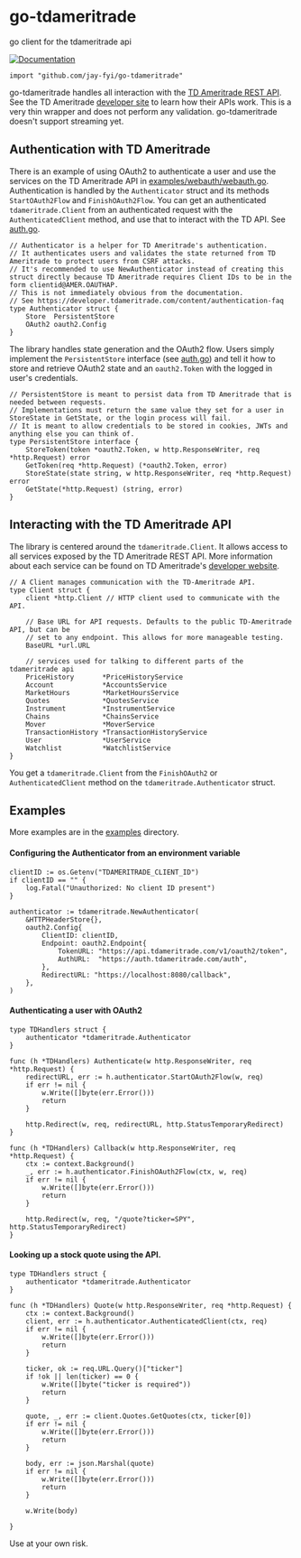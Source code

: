 # go-tdameritrade
go client for the tdameritrade api

[![Documentation](https://godoc.org/github.com/jay-fyi/go-tdameritrade?status.svg)](https://godoc.org/github.com/jay-fyi/go-tdameritrade)


```import "github.com/jay-fyi/go-tdameritrade"```

go-tdameritrade handles all interaction with the [TD Ameritrade REST API](https://developer.tdameritrade.com/apis).
See the TD Ameritrade [developer site](https://developer.tdameritrade.com/) to learn how their APIs work.
This is a very thin wrapper and does not perform any validation.
go-tdameritrade doesn't support streaming yet.


## Authentication with TD Ameritrade
There is an example of using OAuth2 to authenticate a user and use the services on the TD Ameritrade API in [examples/webauth/webauth.go](https://github.com/jay-fyi/go-tdameritrade/blob/master/examples/webauth/webauth.go).
Authentication is handled by the ```Authenticator``` struct and its methods ```StartOAuth2Flow``` and ```FinishOAuth2Flow```.
You can get an authenticated ```tdameritrade.Client``` from an authenticated request with the ```AuthenticatedClient``` method, and use that to interact with the TD API.
See [auth.go](https://github.com/jay-fyi/go-tdameritrade/blob/master/auth.go).

```
// Authenticator is a helper for TD Ameritrade's authentication.
// It authenticates users and validates the state returned from TD Ameritrade to protect users from CSRF attacks.
// It's recommended to use NewAuthenticator instead of creating this struct directly because TD Ameritrade requires Client IDs to be in the form clientid@AMER.OAUTHAP.
// This is not immediately obvious from the documentation.
// See https://developer.tdameritrade.com/content/authentication-faq
type Authenticator struct {
	Store  PersistentStore
	OAuth2 oauth2.Config
}
```

The library handles state generation and the OAuth2 flow.
Users simply implement the ```PersistentStore``` interface (see [auth.go](https://github.com/jay-fyi/go-tdameritrade/blob/master/auth.go)) and tell it how to store and retrieve OAuth2 state and an ```oauth2.Token``` with the logged in user's credentials.

```
// PersistentStore is meant to persist data from TD Ameritrade that is needed between requests.
// Implementations must return the same value they set for a user in StoreState in GetState, or the login process will fail.
// It is meant to allow credentials to be stored in cookies, JWTs and anything else you can think of.
type PersistentStore interface {
	StoreToken(token *oauth2.Token, w http.ResponseWriter, req *http.Request) error
	GetToken(req *http.Request) (*oauth2.Token, error)
	StoreState(state string, w http.ResponseWriter, req *http.Request) error
	GetState(*http.Request) (string, error)
}
```

## Interacting with the TD Ameritrade API
The library is centered around the ```tdameritrade.Client```.
It allows access to all services exposed by the TD Ameritrade REST API.
More information about each service can be found on TD Ameritrade's [developer website](https://developer.tdameritrade.com/apis).

```
// A Client manages communication with the TD-Ameritrade API.
type Client struct {
	client *http.Client // HTTP client used to communicate with the API.

	// Base URL for API requests. Defaults to the public TD-Ameritrade API, but can be
	// set to any endpoint. This allows for more manageable testing.
	BaseURL *url.URL

	// services used for talking to different parts of the tdameritrade api
	PriceHistory       *PriceHistoryService
	Account            *AccountsService
	MarketHours        *MarketHoursService
	Quotes             *QuotesService
	Instrument         *InstrumentService
	Chains             *ChainsService
	Mover              *MoverService
	TransactionHistory *TransactionHistoryService
	User               *UserService
	Watchlist          *WatchlistService
}
```

You get a ```tdameritrade.Client``` from the ```FinishOAuth2``` or ```AuthenticatedClient``` method on the ```tdameritrade.Authenticator``` struct.


## Examples

More examples are in the [examples](https://github.com/jay-fyi/go-tdameritrade/tree/master/examples) directory.

#### Configuring the Authenticator from an environment variable

```
clientID := os.Getenv("TDAMERITRADE_CLIENT_ID")
if clientID == "" {
	log.Fatal("Unauthorized: No client ID present")
}

authenticator := tdameritrade.NewAuthenticator(
	&HTTPHeaderStore{},
	oauth2.Config{
		ClientID: clientID,
		Endpoint: oauth2.Endpoint{
			TokenURL: "https://api.tdameritrade.com/v1/oauth2/token",
			AuthURL:  "https://auth.tdameritrade.com/auth",
		},
		RedirectURL: "https://localhost:8080/callback",
	},
)
```

#### Authenticating a user with OAuth2
```
type TDHandlers struct {
	authenticator *tdameritrade.Authenticator
}

func (h *TDHandlers) Authenticate(w http.ResponseWriter, req *http.Request) {
	redirectURL, err := h.authenticator.StartOAuth2Flow(w, req)
	if err != nil {
		w.Write([]byte(err.Error()))
		return
	}

	http.Redirect(w, req, redirectURL, http.StatusTemporaryRedirect)
}

func (h *TDHandlers) Callback(w http.ResponseWriter, req *http.Request) {
	ctx := context.Background()
	_, err := h.authenticator.FinishOAuth2Flow(ctx, w, req)
	if err != nil {
		w.Write([]byte(err.Error()))
		return
	}

	http.Redirect(w, req, "/quote?ticker=SPY", http.StatusTemporaryRedirect)
}
```

#### Looking up a stock quote using the API.
```
type TDHandlers struct {
	authenticator *tdameritrade.Authenticator
}

func (h *TDHandlers) Quote(w http.ResponseWriter, req *http.Request) {
	ctx := context.Background()
	client, err := h.authenticator.AuthenticatedClient(ctx, req)
	if err != nil {
		w.Write([]byte(err.Error()))
		return
	}

	ticker, ok := req.URL.Query()["ticker"]
	if !ok || len(ticker) == 0 {
		w.Write([]byte("ticker is required"))
		return
	}

	quote, _, err := client.Quotes.GetQuotes(ctx, ticker[0])
	if err != nil {
		w.Write([]byte(err.Error()))
		return
	}

	body, err := json.Marshal(quote)
	if err != nil {
		w.Write([]byte(err.Error()))
		return
	}

	w.Write(body)

}
```


Use at your own risk.
